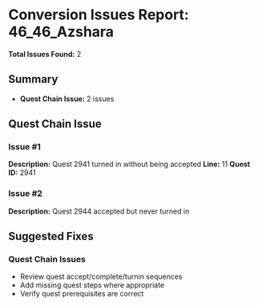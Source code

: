 # Conversion Issues Report: 46_46_Azshara

**Total Issues Found:** 2

## Summary
- **Quest Chain Issue:** 2 issues

## Quest Chain Issue

### Issue #1
**Description:** Quest 2941 turned in without being accepted
**Line:** 11
**Quest ID:** 2941

### Issue #2
**Description:** Quest 2944 accepted but never turned in

## Suggested Fixes

### Quest Chain Issues
- Review quest accept/complete/turnin sequences
- Add missing quest steps where appropriate
- Verify quest prerequisites are correct
